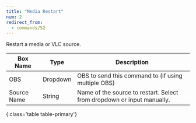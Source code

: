 ```yaml
---
title: "Media Restart"
num: 2
redirect_from:
  - commands/52
---
```

Restart a media or VLC source.


| Box Name | Type | Description | 
|-------|--------|--------
|OBS|Dropdown|OBS to send this command to (if using multiple OBS)|
|Source Name	|String	|Name of the source to restart. Select from dropdown or input manually. |
{:class='table table-primary'}
